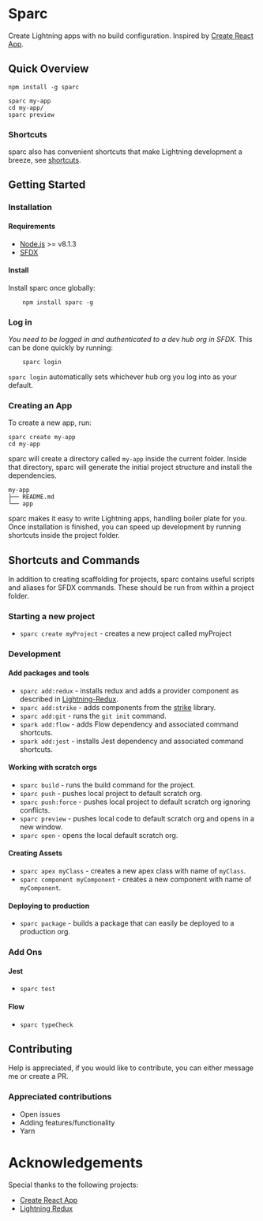 # Sparc
Create Lightning apps with no build configuration. Inspired by [Create React App](https://github.com/facebookincubator/create-react-app).

## Quick Overview
```
npm install -g sparc

sparc my-app
cd my-app/
sparc preview
```

### Shortcuts
sparc also has convenient shortcuts that make Lightning development a breeze, see [shortcuts](#shotcuts).

## Getting Started

### Installation

#### Requirements
- [Node.js](https://nodejs.org) >= v8.1.3
- [SFDX](https://developer.salesforce.com/tools/sfdxcli)

#### Install
Install sparc once globally:
```
    npm install sparc -g
```

### Log in
*You need to be logged in and authenticated to a dev hub org in SFDX.* This can be done quickly by running:
```
    sparc login
```
`sparc login` automatically sets whichever hub org you log into as your default.

### Creating an App

To create a new app, run:
```
sparc create my-app
cd my-app
```

sparc will create a directory called `my-app` inside the current folder.
Inside that directory, sparc will generate the initial project structure and install the dependencies.

```
my-app
├── README.md
└── app
```

sparc makes it easy to write Lightning apps, handling boiler plate for you.
Once installation is finished, you can speed up development by running shortcuts inside the project folder.

## Shortcuts and Commands
In addition to creating scaffolding for projects, sparc contains useful scripts and aliases for SFDX commands. These should be run from within a project folder.

### Starting a new project
- `sparc create myProject` - creates a new project called myProject

### Development
#### Add packages and tools
- `sparc add:redux` - installs redux and adds a provider component as described in [Lightning-Redux](https://github.com/madmax983/lightning-redux).
- `sparc add:strike` - adds components from the [strike](http://www.lightningstrike.io/) library.
- `sparc add:git` - runs the `git init` command.
- `spark add:flow` - adds Flow dependency and associated command shortcuts.
- `spark add:jest` - installs Jest dependency and associated command shortcuts.

#### Working with scratch orgs
- `sparc build` - runs the build command for the project.
- `sparc push` - pushes local project to default scratch org.
- `sparc push:force` - pushes local project to default scratch org ignoring conflicts.
- `sparc preview` - pushes local code to default scratch org and opens in a new window.
- `sparc open` - opens the local default scratch org.

#### Creating Assets
- `sparc apex myClass` - creates a new apex class with name of `myClass`.
- `sparc component myComponent` - creates a new component with name of `myComponent`.

#### Deploying to production
- `sparc package` - builds a package that can easily be deployed to a production org.

### Add Ons
#### Jest
- `sparc test`
#### Flow
- `sparc typeCheck`

## Contributing
Help is appreciated, if you would like to contribute, you can either message me or create a PR.

### Appreciated contributions
- Open issues
- Adding features/functionality
- Yarn

# Acknowledgements
Special thanks to the following projects:

- [Create React App](https://github.com/facebookincubator/create-react-app)
- [Lightning Redux](https://github.com/madmax983/lightning-redux)
